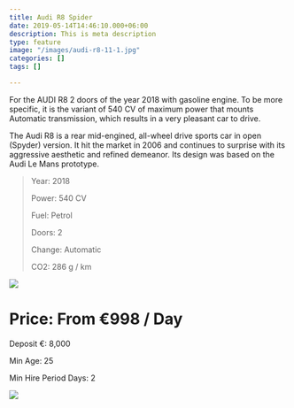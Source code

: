 ```yaml
---
title: Audi R8 Spider
date: 2019-05-14T14:46:10.000+06:00
description: This is meta description
type: feature
image: "/images/audi-r8-11-1.jpg"
categories: []
tags: []

---
```

For the AUDI R8 2 doors of the year 2018 with gasoline engine. To be more specific, it is the variant of 540 CV of maximum power that mounts Automatic transmission, which results in a very pleasant car to drive.

The Audi R8 is a rear mid-engined, all-wheel drive sports car in open (Spyder) version. It hit the market in 2006 and continues to surprise with its aggressive aesthetic and refined demeanor. Its design was based on the Audi Le Mans prototype.

> Year: 2018
>
> Power: 540 CV
>
> Fuel: Petrol
>
> Doors: 2
>
> Change: Automatic
>
> CO2: 286 g / km

![](/images/audi-r8-11-1.jpg)

# Price: From €998 / Day

 Deposit €: 8,000

 Min Age: 25

 Min Hire Period Days: 2

![](/images/boton.png)